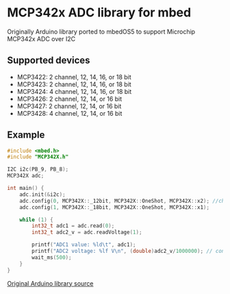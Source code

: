# MCP342x ADC library for mbed

Originally Arduino library ported to mbedOS5 to support Microchip MCP342x ADC over I2C

## Supported devices

*   MCP3422: 2 channel, 12, 14, 16, or 18 bit
*   MCP3423: 2 channel, 12, 14, 16, or 18 bit
*   MCP3424: 4 channel, 12, 14, 16, or 18 bit
*   MCP3426: 2 channel, 12, 14, or 16 bit
*   MCP3427: 2 channel, 12, 14, or 16 bit
*   MCP3428: 4 channel, 12, 14, or 16 bit

## Example
```cpp
#include <mbed.h>
#include "MCP342X.h"

I2C i2c(PB_9, PB_8);
MCP342X adc;

int main() {
    adc.init(&i2c);
    adc.config(0, MCP342X::_12bit, MCP342X::OneShot, MCP342X::x2); //channel, precision, mode, PGA
    adc.config(1, MCP342X::_18bit, MCP342X::OneShot, MCP342X::x1);

    while (1) {
        int32_t adc1 = adc.read(0);
        int32_t adc2_v = adc.readVoltage(1);

        printf("ADC1 value: %ld\t", adc1);
        printf("ADC2 voltage: %lf V\n", (double)adc2_v/1000000); // convert uV->V
        wait_ms(500);
    }
}
```

[Original Arduino library source](https://github.com/battosai30/MCP3424/)


